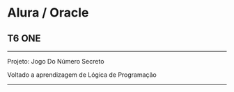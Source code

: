 # Alura / Oracle

## T6 ONE
____
Projeto: Jogo Do Número Secreto

Voltado a aprendizagem de Lógica de Programação
___